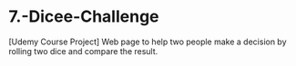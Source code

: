 # 7.-Dicee-Challenge
[Udemy Course Project] Web page to help two people make a decision by rolling two dice and compare the result.
